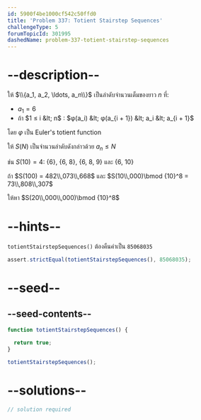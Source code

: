 ```yaml
---
id: 5900f4be1000cf542c50ffd0
title: 'Problem 337: Totient Stairstep Sequences'
challengeType: 5
forumTopicId: 301995
dashedName: problem-337-totient-stairstep-sequences
---
```


# --description--

ให้ $\\{a_1, a_2, \ldots, a_n\\}$ เป็นลำดับจำนวนเต็มของยาว $n$ ที่:

- $a_1 = 6$
- ถ้า $1 ≤ i &lt; n$ : $φ(a_i) &lt; φ(a_{i + 1}) &lt; a_i &lt; a_{i + 1}$

โดย $φ$ เป็น Euler's totient function

ให้ $S(N)$ เป็นจำนวนลำดับดังกล่าวด้วย $a_n ≤ N$

ช่น $S(10) = 4$: {6}, {6, 8}, {6, 8, 9} และ {6, 10}

ถ้า $S(100) = 482\\,073\\,668$ และ $S(10\\,000)\bmod {10}^8 = 73\\,808\\,307$

ให้หา $S(20\\,000\\,000)\bmod {10}^8$


# --hints--

`totientStairstepSequences()` ต้องคืนค่าเป็น `85068035`

```js
assert.strictEqual(totientStairstepSequences(), 85068035);
```

# --seed--

## --seed-contents--

```js
function totientStairstepSequences() {

  return true;
}

totientStairstepSequences();
```

# --solutions--

```js
// solution required
```
